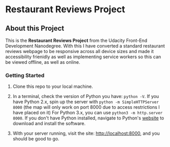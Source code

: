 # Restaurant Reviews Project

## About this Project

This is the **Restaurant Reviews Project** from the Udacity Front-End Development Nanodegree. With this I have converted a standard restaurant reviews webpage to be responsive across all device sizes and made it accessibility frienidly as well as implementing service workers so this can be viewed offline, as well as online.   


### Getting Started

1. Clone this repo to your local machine. 

2. In a terminal, check the version of Python you have: `python -V`. If you have Python 2.x, spin up the server with `python -m SimpleHTTPServer 8000` (the map will only work on port 8000 due to access restrictions I have placed on it) For Python 3.x, you can use `python3 -m http.server 8000`. If you don't have Python installed, navigate to Python's [website](https://www.python.org/) to download and install the software.

3. With your server running, visit the site: <http://localhost:8000>, and you should be good to go.  



